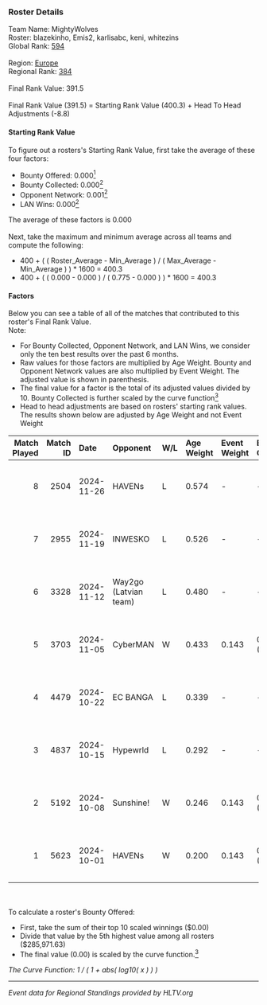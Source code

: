 ### Roster Details<br />
Team Name: MightyWolves<br />
Roster: blazekinho, Emis2, karlisabc, keni, whitezins<br />
Global Rank: [594](../../standings_global_2025_02_28.md)<br />
<br />
Region: [Europe]( ../../standings_europe_2025_02_28.md)<br />
Regional Rank: [384]( ../../standings_europe_2025_02_28.md)<br />
<br />
Final Rank Value:  391.5<br />
<br />
Final Rank Value (391.5) = Starting Rank Value (400.3) + Head To Head Adjustments (-8.8)<br />

#### Starting Rank Value<br />
To figure out a rosters's Starting Rank Value, first take the average of these four factors:<br />
- Bounty Offered: 0.000[<sup>1</sup>](#table2)
- Bounty Collected: 0.000[<sup>2</sup>](#table1)
- Opponent Network: 0.001[<sup>2</sup>](#table1)
- LAN Wins: 0.000[<sup>2</sup>](#table1)

The average of these factors is 0.000<br />
<br />
Next, take the maximum and minimum average across all teams and compute the following:<br />
- 400 + ( ( Roster_Average - Min_Average ) / ( Max_Average - Min_Average ) ) * 1600 = 400.3
- 400 + ( ( 0.000 - 0.000 ) / ( 0.775 - 0.000 ) ) * 1600 = 400.3


#### Factors<br />
Below you can see a table of all of the matches that contributed to this roster's Final Rank Value.<br />
Note:<br />

- For Bounty Collected, Opponent Network, and LAN Wins, we consider only the ten best results over the past 6 months.
- Raw values for those factors are multiplied by Age Weight. Bounty and Opponent Network values are also multiplied by Event Weight. The adjusted value is shown in parenthesis.
- The final value for a factor is the total of its adjusted values divided by 10. Bounty Collected is further scaled by the curve function[<sup>3</sup>](#curveFunction)
- Head to head adjustments are based on rosters' starting rank values. The results shown below are adjusted by Age Weight and not Event Weight
<span id="table1"></span><br />


| Match Played | Match ID | Date       | Opponent              | W/L | Age Weight | Event Weight | Bounty Collected | Opponent Network | LAN Wins  | H2H Adj. | Roster                                        |
| -: | -: | :- | :- | :- | :- | :- | :- | :- | :- | -: | :- |
|            8 |     2504 | 2024-11-26 | HAVENs                | L   | 0.574      | -            | -                | -                | -         |    -8.44 | blazekinho, Emis2, karlisabc, keni, whitezins |
|            7 |     2955 | 2024-11-19 | INWESKO               | L   | 0.526      | -            | -                | -                | -         |    -6.57 | blazekinho, Emis2, karlisabc, keni, whitezins |
|            6 |     3328 | 2024-11-12 | Way2go (Latvian team) | L   | 0.480      | -            | -                | -                | -         |    -3.65 | blazekinho, Emis2, karlisabc, keni, whitezins |
|            5 |     3703 | 2024-11-05 | CyberMAN              | W   | 0.433      | 0.143        | 0.000 (0.000)    | 0.063 (0.004)    | 0 (0.000) |     8.13 | blazekinho, Emis2, karlisabc, keni, whitezins |
|            4 |     4479 | 2024-10-22 | EC BANGA              | L   | 0.339      | -            | -                | -                | -         |    -3.52 | blazekinho, Emis2, karlisabc, keni, whitezins |
|            3 |     4837 | 2024-10-15 | Hypewrld              | L   | 0.292      | -            | -                | -                | -         |    -1.73 | blazekinho, Emis2, karlisabc, keni, whitezins |
|            2 |     5192 | 2024-10-08 | Sunshine!             | W   | 0.246      | 0.143        | 0.000 (0.000)    | 0.000 (0.000)    | 0 (0.000) |     3.80 | blazekinho, Emis2, karlisabc, keni, whitezins |
|            1 |     5623 | 2024-10-01 | HAVENs                | W   | 0.200      | 0.143        | 0.000 (0.000)    | 0.097 (0.003)    | 0 (0.000) |     3.14 | blazekinho, Emis2, karlisabc, keni, whitezins |

<br />
<span id="table2"></span><br />
To calculate a roster's Bounty Offered:<br />

- First, take the sum of their top 10 scaled winnings ($0.00)
- Divide that value by the 5th highest value among all rosters ($285,971.63)
- The final value (0.00) is scaled by the curve function.[<sup>3</sup>](#curveFunction)

<span id="curveFunction"></span>_The Curve Function: 1 / ( 1 + abs( log10( x ) ) )_<br />

---
_Event data for Regional Standings provided by HLTV.org_<br />

